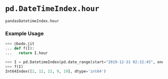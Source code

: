 # `pd.DateTimeIndex.hour`

`pandasDatetimeIndex.hour`

### Example Usage

```py
>>> @bodo.jit
... def f(I):
...   return I.hour

>>> I = pd.DatetimeIndex(pd.date_range(start="2019-12-31 02:32:45", end="2020-01-01 19:12:05", periods=5))
>>> f(I)
Int64Index([2, 12, 22, 9, 19], dtype='int64')
```
